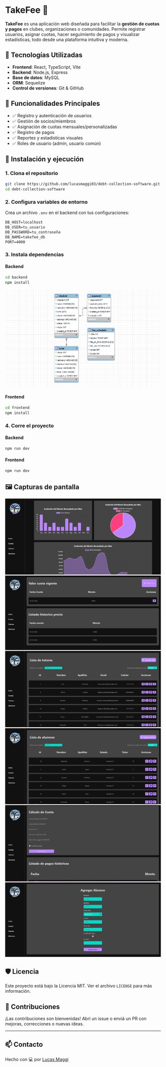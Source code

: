 # TakeFee 🧾

**TakeFee** es una aplicación web diseñada para facilitar la **gestión de cuotas y pagos** en clubes, organizaciones o comunidades. Permite registrar usuarios, asignar cuotas, hacer seguimiento de pagos y visualizar estadísticas, todo desde una plataforma intuitiva y moderna.

## 🚀 Tecnologías Utilizadas

- **Frontend**: React, TypeScript, Vite
- **Backend**: Node.js, Express
- **Base de datos**: MySQL
- **ORM**: Sequelize
- **Control de versiones**: Git & GitHub

## 🎯 Funcionalidades Principales

- ✅ Registro y autenticación de usuarios
- ✅ Gestión de socios/miembros
- ✅ Asignación de cuotas mensuales/personalizadas
- ✅ Registro de pagos
- ✅ Reportes y estadísticas visuales
- ✅ Roles de usuario (admin, usuario común)

## 🧰 Instalación y ejecución

### 1. Clona el repositorio

```bash
git clone https://github.com/lucasmaggi03/debt-collection-software.git
cd debt-collection-software
```

### 2. Configura variables de entorno

Crea un archivo `.env` en el backend con tus configuraciones:

```env
DB_HOST=localhost
DB_USER=tu_usuario
DB_PASSWORD=tu_contraseña
DB_NAME=takefee_db
PORT=4000
```

### 3. Instala dependencias

#### Backend

```bash
cd backend
npm install
```

![DB](./spr-img/db.PNG)

#### Frontend

```bash
cd frontend
npm install
```

### 4. Corre el proyecto

#### Backend

```bash
npm run dev
```

#### Frontend

```bash
npm run dev
```

## 🖼 Capturas de pantalla
![Dashboard](./spr-img/21-pr.webp)
![Gestión de cuotas](./spr-img/22-pr.webp)
![Gestión de cuotas](./spr-img/23-pr.webp)
![Gestión de cuotas](./spr-img/24-pr.webp)
![Gestión de cuotas](./spr-img/25-pr.webp)
![Gestión de cuotas](./spr-img/26-pr.webp)

## 🛡️ Licencia

Este proyecto está bajo la Licencia MIT. Ver el archivo `LICENSE` para más información.

## 🤝 Contribuciones

¡Las contribuciones son bienvenidas! Abrí un issue o enviá un PR con mejoras, correcciones o nuevas ideas.

---

## 📫 Contacto

Hecho con 💻 por [Lucas Maggi](mailto:lucasmaggi03@gmail.com)
